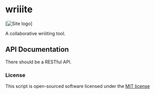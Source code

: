 wriiite
=======

[![Site logo](http://www.wriiite.com/img/logo.png)]

A collaborative wriiiting tool.




## API Documentation

There should be a RESTful API.

### License

This script is open-sourced software licensed under the [MIT license](http://opensource.org/licenses/MIT)
